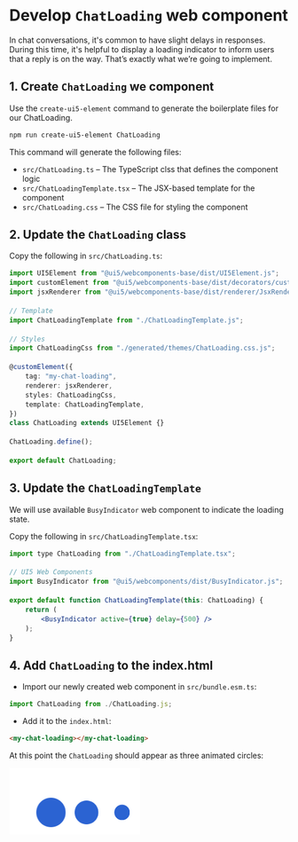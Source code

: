 # Develop `ChatLoading` web component

In chat conversations, it's common to have slight delays in responses. During this time, it's helpful to display a loading indicator to inform users that a reply is on the way. That’s exactly what we’re going to implement.


## 1. Create `ChatLoading` we component

Use the `create-ui5-element` command to generate the boilerplate files for our ChatLoading.

```sh
npm run create-ui5-element ChatLoading
```

This command will generate the following files:

- `src/ChatLoading.ts` – The TypeScript clss that defines the component logic
- `src/ChatLoadingTemplate.tsx` – The JSX-based template for the component
- `src/ChatLoading.css` – The CSS file for styling the component


## 2. Update the `ChatLoading` class

Copy the following in `src/ChatLoading.ts`:

```ts
import UI5Element from "@ui5/webcomponents-base/dist/UI5Element.js";
import customElement from "@ui5/webcomponents-base/dist/decorators/customElement.js";
import jsxRenderer from "@ui5/webcomponents-base/dist/renderer/JsxRenderer.js";

// Template
import ChatLoadingTemplate from "./ChatLoadingTemplate.js";

// Styles
import ChatLoadingCss from "./generated/themes/ChatLoading.css.js";

@customElement({
	tag: "my-chat-loading",
	renderer: jsxRenderer,
	styles: ChatLoadingCss,
	template: ChatLoadingTemplate,
})
class ChatLoading extends UI5Element {}

ChatLoading.define();

export default ChatLoading;
```


## 3. Update the `ChatLoadingTemplate`

We will use available `BusyIndicator` web component to indicate the loading state.

Copy the following in `src/ChatLoadingTemplate.tsx`:

```jsx
import type ChatLoading from "./ChatLoadingTemplate.tsx";

// UI5 Web Components
import BusyIndicator from "@ui5/webcomponents/dist/BusyIndicator.js";

export default function ChatLoadingTemplate(this: ChatLoading) {
	return (
		<BusyIndicator active={true} delay={500} />
	);
}
```

## 4. Add `ChatLoading` to the index.html

- Import our newly created web component in `src/bundle.esm.ts`:

 ```js
 import ChatLoading from ./ChatLoading.js;
 ```

- Add it to the `index.html`:

 ```html
 <my-chat-loading></my-chat-loading>
 ```

At this point the `ChatLoading` should appear as three animated circles:

<img src="./images/chatLoading.png" />
